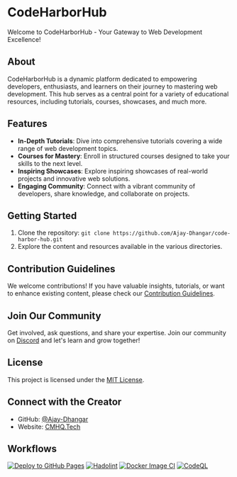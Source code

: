 # CodeHarborHub

Welcome to CodeHarborHub - Your Gateway to Web Development Excellence!

## About

CodeHarborHub is a dynamic platform dedicated to empowering developers, enthusiasts, and learners on their journey to mastering web development. This hub serves as a central point for a variety of educational resources, including tutorials, courses, showcases, and much more.

## Features

- **In-Depth Tutorials**: Dive into comprehensive tutorials covering a wide range of web development topics.
- **Courses for Mastery**: Enroll in structured courses designed to take your skills to the next level.
- **Inspiring Showcases**: Explore inspiring showcases of real-world projects and innovative web solutions.
- **Engaging Community**: Connect with a vibrant community of developers, share knowledge, and collaborate on projects.

## Getting Started

1. Clone the repository: `git clone https://github.com/Ajay-Dhangar/code-harbor-hub.git`
2. Explore the content and resources available in the various directories.

## Contribution Guidelines

We welcome contributions! If you have valuable insights, tutorials, or want to enhance existing content, please check our [Contribution Guidelines](#).

## Join Our Community

Get involved, ask questions, and share your expertise. Join our community on [Discord](#) and let's learn and grow together!

## License

This project is licensed under the [MIT License](#).

## Connect with the Creator

- GitHub: [@Ajay-Dhangar](https://github.com/Ajay-Dhangar)
- Website: [CMHQ.Tech](https://cmhq.tech)


## Workflows 

[![Deploy to GitHub Pages](https://github.com/Ajay-Dhangar/code-harbor-hub/actions/workflows/deploy.yml/badge.svg)](https://github.com/Ajay-Dhangar/code-harbor-hub/actions/workflows/deploy.yml) [![Hadolint](https://github.com/Ajay-Dhangar/code-harbor-hub/actions/workflows/hadolint.yml/badge.svg)](https://github.com/Ajay-Dhangar/code-harbor-hub/actions/workflows/hadolint.yml) [![Docker Image CI](https://github.com/Ajay-Dhangar/code-harbor-hub/actions/workflows/docker-image.yml/badge.svg)](https://github.com/Ajay-Dhangar/code-harbor-hub/actions/workflows/docker-image.yml) [![CodeQL](https://github.com/Ajay-Dhangar/code-harbor-hub/actions/workflows/codeql.yml/badge.svg)](https://github.com/Ajay-Dhangar/code-harbor-hub/actions/workflows/codeql.yml)